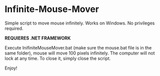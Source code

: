 # Infinite-Mouse-Mover
Simple script to move mouse infinitely. Works on Windows. No privileges required.

**REQUIERES .NET FRAMEWORK**

Execute InifiniteMouseMover.bat (make sure the mouse.bat file is in the same folder), mouse will move 100 pixels infinitely. The computer will not lock at any time.
To close it, simply close the script.

Enjoy!
